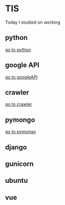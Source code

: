 # TIS
Today I studied on working

## python
[go to python]("https://github.com/teacherSsamko/TIS/tree/master/python_study")
## google API
[go to googleAPI]("https://github.com/teacherSsamko/TIS/tree/master/googleAPI_study")
## crawler
[go to crawler]("https://github.com/teacherSsamko/TIS/tree/master/crawler")
## pymongo
[go to pymongo]("https://github.com/teacherSsamko/TIS/tree/master/pymongo_study")
## django

## gunicorn


## ubuntu

## vue